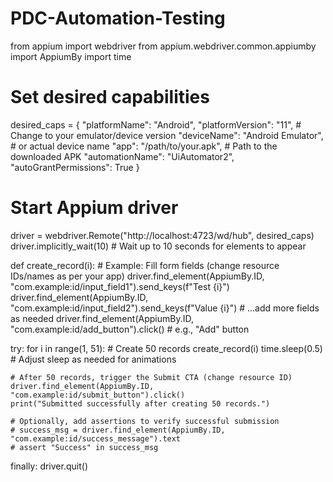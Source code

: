 # PDC-Automation-Testing

from appium import webdriver
from appium.webdriver.common.appiumby import AppiumBy
import time

# Set desired capabilities
desired_caps = {
    "platformName": "Android",
    "platformVersion": "11",  # Change to your emulator/device version
    "deviceName": "Android Emulator",  # or actual device name
    "app": "/path/to/your.apk",  # Path to the downloaded APK
    "automationName": "UiAutomator2",
    "autoGrantPermissions": True
}

# Start Appium driver
driver = webdriver.Remote("http://localhost:4723/wd/hub", desired_caps)
driver.implicitly_wait(10)  # Wait up to 10 seconds for elements to appear

def create_record(i):
    # Example: Fill form fields (change resource IDs/names as per your app)
    driver.find_element(AppiumBy.ID, "com.example:id/input_field1").send_keys(f"Test {i}")
    driver.find_element(AppiumBy.ID, "com.example:id/input_field2").send_keys(f"Value {i}")
    # ...add more fields as needed
    driver.find_element(AppiumBy.ID, "com.example:id/add_button").click()  # e.g., "Add" button

try:
    for i in range(1, 51):  # Create 50 records
        create_record(i)
        time.sleep(0.5)  # Adjust sleep as needed for animations

    # After 50 records, trigger the Submit CTA (change resource ID)
    driver.find_element(AppiumBy.ID, "com.example:id/submit_button").click()
    print("Submitted successfully after creating 50 records.")

    # Optionally, add assertions to verify successful submission
    # success_msg = driver.find_element(AppiumBy.ID, "com.example:id/success_message").text
    # assert "Success" in success_msg

finally:
    driver.quit()
